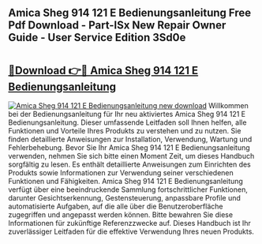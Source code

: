 ## Amica Sheg 914 121 E Bedienungsanleitung Free Pdf Download - Part-ISx New Repair Owner Guide - User Service Edition 3Sd0e

# <h2><a href="http://df22qz.blite.top/?on=Amica+Sheg+914+121+E+Bedienungsanleitung">🔗Download 👉🔴 Amica Sheg 914 121 E Bedienungsanleitung</a></h2>

[![Amica Sheg 914 121 E Bedienungsanleitung new download](https://i.imgur.com/lujVjoI.png)](http://df22qz.blite.top/?on=Amica+Sheg+914+121+E+Bedienungsanleitung)
Willkommen bei der Bedienungsanleitung für Ihr neu aktiviertes Amica Sheg 914 121 E Bedienungsanleitung. Dieser umfassende Leitfaden soll Ihnen helfen, alle Funktionen und Vorteile Ihres Produkts zu verstehen und zu nutzen. Sie finden detaillierte Anweisungen zur Installation, Verwendung, Wartung und Fehlerbehebung. Bevor Sie Ihr Amica Sheg 914 121 E Bedienungsanleitung verwenden, nehmen Sie sich bitte einen Moment Zeit, um dieses Handbuch sorgfältig zu lesen. Es enthält detaillierte Anweisungen zum Einrichten des Produkts sowie Informationen zur Verwendung seiner verschiedenen Funktionen und Fähigkeiten. Amica Sheg 914 121 E Bedienungsanleitung verfügt über eine beeindruckende Sammlung fortschrittlicher Funktionen, darunter Gesichtserkennung, Gestensteuerung, anpassbare Profile und automatisierte Aufgaben, auf die alle über die Benutzeroberfläche zugegriffen und angepasst werden können. Bitte bewahren Sie diese Informationen für zukünftige Referenzzwecke auf. Dieses Handbuch ist Ihr zuverlässiger Leitfaden für die effektive Verwendung Ihres neuen Produkts.
